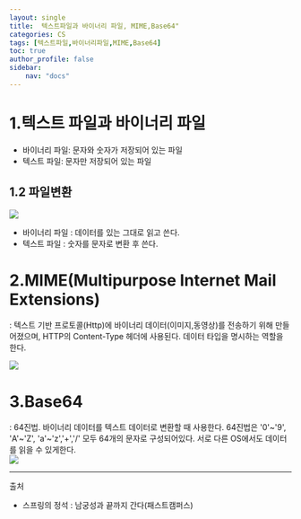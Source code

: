 ```yaml
---
layout: single
title:  텍스트파일과 바이너리 파일, MIME,Base64"
categories: CS
tags: [텍스트파일,바이너리파일,MIME,Base64]
toc: true
author_profile: false 
sidebar: 
    nav: "docs"
--- 
```


# 1.텍스트 파일과 바이너리 파일
- 바이너리 파일: 문자와 숫자가 저장되어 있는 파일
- 텍스트 파일: 문자만 저장되어 있는 파일

## 1.2 파일변환
<img src= "https://dsm04pap002files.storage.live.com/y4mErwxjzi4zIArvJMN-d2tedq0Cg3osytH9y9DjvqUwfxIyyJiUwUIGSNUwNODkvbhqFwVX2oNdGQ4ZOAvhfHLitP90n73Jb30aHSaT5uVl5h73nToeW4Qcsv5B_dOHC4Ua1mujgMo5VhUztjs33h5clyrRWVn9tEPwZqNNTQ9xIkTMjJnr69TlVJWT6EXRfkl?width=543&height=168&cropmode=none">

- 바이너리 파일 : 데이터를 있는 그대로 읽고 쓴다.
- 텍스트 파일 : 숫자를 문자로 변환 후 쓴다.

# 2.MIME(Multipurpose Internet Mail Extensions)
: 텍스트 기반 프로토콜(Http)에 바이너리 데이터(이미지,동영상)를 전송하기 위해 만들어졌으며, HTTP의 Content-Type 헤더에 사용된다. 데이터 타입을 명시하는 역할을 한다.

<img src= "https://dsm04pap002files.storage.live.com/y4mpXrjp91Q-Alk71YmONAf7jOo1OxJPiMqZuwCgF6QWZDA1yoRkwBtm5aB2nZP16MjV057ovSA7I9SaZjCCiycHATog-v_eFFqODJbg3o04jfyq5SzA7WCVG2us2UYUs3PiI2DjL1LbEU7z2Br1KeROpT1Oh5jBfUuoYHo1g3-sIDqOfbyX9JCgCJJxbDjjeFZ?width=862&height=380&cropmode=none">

# 3.Base64
: 64진법. 바이너리 데이터를 텍스트 데이터로 변환할 때 사용한다. 64진법은 '0'~'9', 'A'~'Z', 'a'~'z','+','/' 모두 64개의 문자로 구성되어있다. 서로 다른 OS에서도 데이터를 읽을 수 있게한다.  
<img src= "https://dsm04pap002files.storage.live.com/y4m-exSD0c98lB7lAxyUQt-9_Tc8hanKtThVBdFLKX8qUwUwUmI8wk9x5NcRH9oL_EkiKSvmyty_CiPTRDFUjmoiRdSvNPxmJOUdquAe5I0Fqe1s3xors3L6a8Fluz3hl6ueDIr3CbanW45OfdwQK4RpPRluZ8fWg5LJQOX58PJYhA_aYkrcWpI-KhYWdn2hSZD?width=514&height=424&cropmode=none">



---
출처   
- 스프링의 정석 : 남궁성과 끝까지 간다(패스트캠퍼스)